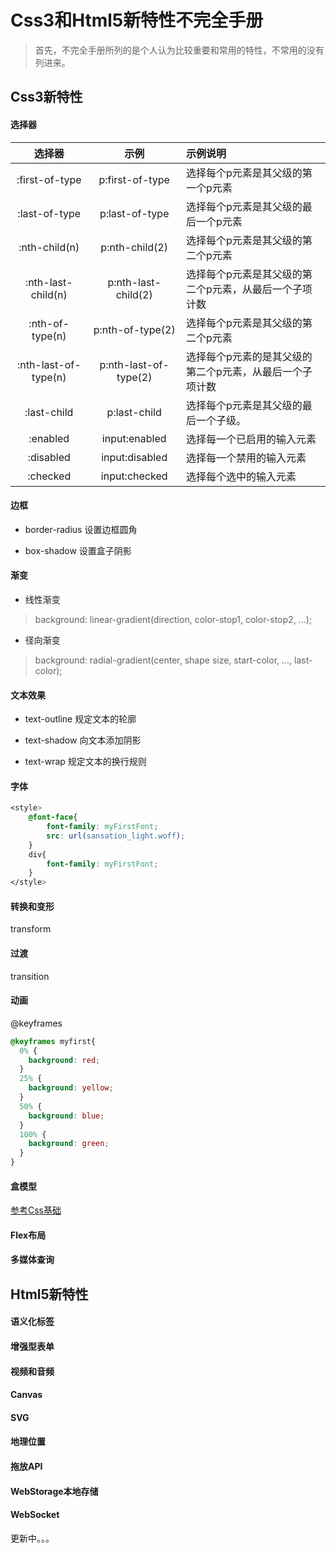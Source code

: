 # Css3和Html5新特性不完全手册

> 首先，不完全手册所列的是个人认为比较重要和常用的特性，不常用的没有列进来。

## Css3新特性

#### 选择器

   选择器             |        示例            |         示例说明               
   :---:             |       :---:           |         :---
:first-of-type       | p:first-of-type       | 选择每个p元素是其父级的第一个p元素
:last-of-type        | p:last-of-type        | 选择每个p元素是其父级的最后一个p元素
:nth-child(n)        | p:nth-child(2)        | 选择每个p元素是其父级的第二个p元素
:nth-last-child(n)   | p:nth-last-child(2)   | 选择每个p元素是其父级的第二个p元素，从最后一个子项计数
:nth-of-type(n)	     | p:nth-of-type(2)	     | 选择每个p元素是其父级的第二个p元素
:nth-last-of-type(n) | p:nth-last-of-type(2) | 选择每个p元素的是其父级的第二个p元素，从最后一个子项计数
:last-child          | p:last-child          | 选择每个p元素是其父级的最后一个子级。
:enabled             | input:enabled         | 选择每一个已启用的输入元素
:disabled	           | input:disabled        | 选择每一个禁用的输入元素
:checked             | input:checked         | 选择每个选中的输入元素

#### 边框

- border-radius 设置边框圆角

- box-shadow 设置盒子阴影 

#### 渐变

- 线性渐变

> background: linear-gradient(direction, color-stop1, color-stop2, ...);

- 径向渐变

> background: radial-gradient(center, shape size, start-color, ..., last-color);

#### 文本效果

- text-outline 规定文本的轮廓

- text-shadow	向文本添加阴影

- text-wrap	规定文本的换行规则

#### 字体

```css
<style>
    @font-face{
        font-family: myFirstFont;
        src: url(sansation_light.woff);
    }
    div{
        font-family: myFirstFont;
    }
</style>
```

#### 转换和变形

transform 

#### 过渡

transition 

#### 动画

@keyframes

```css
@keyframes myfirst{
  0% {
    background: red;
  }
  25% {
    background: yellow;
  }
  50% {
    background: blue;
  }
  100% {
    background: green;
  }
}
```

#### 盒模型

[参考Css基础](./Css基础.html/#盒模型)

#### Flex布局

#### 多媒体查询

## Html5新特性

#### 语义化标签

#### 增强型表单

#### 视频和音频

#### Canvas

#### SVG

#### 地理位置

#### 拖放API

#### WebStorage本地存储

#### WebSocket






更新中。。。



